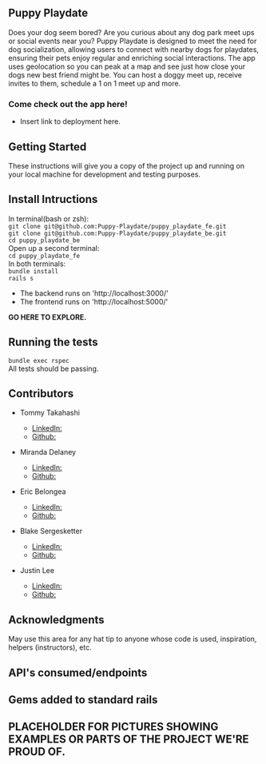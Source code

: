 ## Puppy Playdate 

Does your dog seem bored? Are you curious about any dog park meet ups or social events near you? Puppy Playdate is designed to meet the need for dog socialization, allowing users to connect with nearby dogs for playdates, ensuring their pets enjoy regular and enriching social interactions. The app uses geolocation so you can peak at a map and see just how close your dogs new best friend might be. You can host a doggy meet up, receive invites to them, schedule a 1 on 1 meet up and more.

### Come check out the app here!
* Insert link to deployment here.


## Getting Started
These instructions will give you a copy of the project up and running on your local machine for development and testing purposes. 


## Install Intructions

In terminal(bash or zsh):  
```git clone git@github.com:Puppy-Playdate/puppy_playdate_fe.git```  
```git clone git@github.com:Puppy-Playdate/puppy_playdate_be.git```  
```cd puppy_playdate_be```  
Open up a second terminal:  
```cd puppy_playdate_fe```  
In both terminals:  
```bundle install```  
```rails s```  

* The backend runs on 'http://localhost:3000/'
* The frontend runs on 'http://localhost:5000/'

**GO HERE TO EXPLORE.**


## Running the tests

```bundle exec rspec```  
All tests should be passing.


## Contributors

* Tommy Takahashi 
    * [LinkedIn:](https://www.linkedin.com/in/tommy-takahashi/)
    * [Github:](https://github.com/ttakahashi1591)

* Miranda Delaney 
    * [LinkedIn:](https://www.linkedin.com/in/mld52/)
    * [Github:](https://github.com/delaneymiranda1)

* Eric Belongea 
    * [LinkedIn:](https://www.linkedin.com/in/eric-belongea/)
    * [Github:](https://github.com/EricBelongea)

* Blake Sergesketter
    * [LinkedIn:](https://www.linkedin.com/in/b-sergesketter/)
    * [Github:](https://github.com/bserge13)

* Justin Lee
    * [LinkedIn:](https://www.linkedin.com/in/justin-lee-438035294/)
    * [Github:](https://github.com/JustinSteel)


## Acknowledgments
May use this area for any hat tip to anyone whose code is used, inspiration, helpers (instructors), etc.


## API's consumed/endpoints


## Gems added to standard rails



## PLACEHOLDER FOR PICTURES SHOWING EXAMPLES OR PARTS OF THE PROJECT WE'RE PROUD OF.